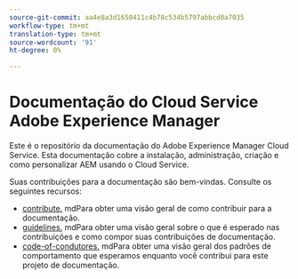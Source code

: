 ```yaml
---
source-git-commit: aa4e8a3d1650411c4b78c534b5797abbcd0a7035
workflow-type: tm+mt
translation-type: tm+mt
source-wordcount: '91'
ht-degree: 0%

---
```

# Documentação do Cloud Service Adobe Experience Manager

Este é o repositório da documentação do Adobe Experience Manager Cloud Service. Esta documentação cobre a instalação, administração, criação e como personalizar AEM usando o Cloud Service.

Suas contribuições para a documentação são bem-vindas. Consulte os seguintes recursos:

* [contribute.](contributing.md) mdPara obter uma visão geral de como contribuir para a documentação.
* [guidelines.](guidelines.md) mdPara obter uma visão geral sobre o que é esperado nas contribuições e como compor suas contribuições de documentação.
* [code-of-condutores.](code-of-conduct.md) mdPara obter uma visão geral dos padrões de comportamento que esperamos enquanto você contribui para este projeto de documentação.
